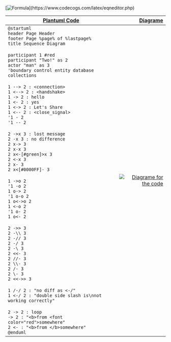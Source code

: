 [![Formula](https://latex.codecogs.com/gif.latex?\int%20N|_a|^v|_e|^e|n|^S_R\int "https://latex.codecogs.com/gif.latex?<formula>")](https://www.codecogs.com/latex/eqneditor.php)

[Plantuml Code](https://plantuml.com/ "@plantuml") | [Diagrame](http://www.plantuml.com/plantuml/png/ "http://www.plantuml.com/plantuml/png/<Encoded_form_of_plantuml_code>")
---------------------------------------------------|------------------------------------------------------------------------------:
`@startuml`<br>`header Page Header`<br>`footer Page %page% of %lastpage%`<br>`title Sequence Diagram`<br><br>`participant 1 #red `<br>`participant "Two!" as 2`<br>`actor "man" as 3`<br>`'boundary control entity database collections `<br><br>`1 --> 2 : <connection>`<br>`1 <--> 2 : <handshake>`<br>`1 -> 2 : hello`<br>`1 <- 2 : yes`<br>`1 <-> 2 : Let's Share`<br>`1 <-- 2 : <close_signal>`<br>`'1 - 2`<br>`'1 -- 2`<br><br>`2 ->x 3 : lost message`<br>`2 -x 3 : no difference`<br>`2 x-> 3`<br>`2 x-x 3`<br>`2 x<-[#green]>x 3`<br>`2 <-x 3`<br>`2 x- 3`<br>`2 x<[#0000FF]- 3`<br><br>`1 ->o 2`<br>`'1 -o 2`<br>`1 o-> 2`<br>`'1 o-o 2`<br>`1 o<->o 2`<br>`1 <-o 2`<br>`'1 o- 2`<br>`1 o<- 2`<br><br>`2 ->> 3`<br>`2 -\\ 3`<br>`2 -// 3`<br>`2 -/ 3`<br>`2 -\ 3`<br>`2 <<- 3`<br>`2 //- 3`<br>`2 \\- 3`<br>`2 /- 3`<br>`2 \- 3`<br>`2 <<->> 3`<br><br>`1 /-/ 2 : "no diff as <-/"`<br>`1 <-/ 2 : "double side slash is\nnot working correctly"`<br><br>`2 -> 2 : loop`<br>`-> 2 : "<b>from <font color="red">somewhere"`<br>`2 <- : "<b>from </b>somewhere"`<br>`@enduml`|[![Diagrame for the code](http://www.plantuml.com/plantuml/png/LP11Zzem48Nl_XLJ8yGfIe5RbKPxg5Ozz51fUrjMrH1F4ckT6MeR0V--ZfrKNGwypFUUHyz-2X5zl4vEZOI6FFp4WU1x_bQzI5pHzfB-jo0zR1s6c2SLRNG4B_JdIjmHVBCuU9oKkgITjhCNv0Xxs7Woy87fNpVvf04371HsKJpe2Jc3ezgTvSe6_GCwuUZ50N6qyG468vunKEBEKHUjS02bzb1LBHpW2pJf01UZJRZvnqTa4qPyfnalS2Jd9AVo-A2GXsB-eBWBy3AYfx9esUyaqEzW1qRNgjqU4iyogpgarNSufc2AHPWe11neneMoWB5zJvwuc_6zQk6OzLwqgLutWoVYjxQGPdMg9V2w-Pn-pyzlCyXtaQL1qZHBrPPPLj3aIBw4hDRghALBZUfqAbhNHHSfj6bAXxekUZeLNSTgIPLjQf-CEZ-QNguD65A7MkSgYnKSXX4iWv7hsH44Q-Z4DW1BX9luTyi3TE8zTT4zT6cRZpgHYrg-TNDkUoyJDBrmJ7ad_glsP7GRPABRI9vqViqFuVhyl_r4RAwJ-mi0 "one of 18 diagrams")](http://www.plantuml.com/plantuml"http://www.plantuml.com/plantuml")
